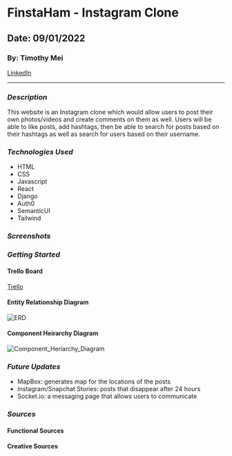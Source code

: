 # FinstaHam - Instagram Clone

## Date: 09/01/2022

### By: Timothy Mei

[LinkedIn](https://www.linkedin.com/in/timothymei/)

---

### _Description_

This website is an Instagram clone which would allow users to post their own photos/videos and create comments on them as well. Users will be able to like posts, add hashtags, then be able to search for posts based on their hashtags as well as search for users based on their username.

### _Technologies Used_

- HTML
- CSS
- Javascript
- React
- Django
- Auth0
- SemanticUI
- Tailwind

### _Screenshots_

<!-- ![Landing_Page](https://i.imgur.com/NNxA8Lt.png)
![Chat_Form_Page](https://i.imgur.com/aRUCOkk.png)
![Chat_Page](https://i.imgur.com/jyTOo5b.png) -->

### _Getting Started_

#### Trello Board

[Trello](https://trello.com/b/y2PZS0xb/finstaham)

#### Entity Relationship Diagram

![ERD](https://i.imgur.com/R03azKT.png)

#### Component Heirarchy Diagram

![Component_Heriarchy_Diagram](https://i.imgur.com/YaQwDEl.png)

### _Future Updates_

- MapBox: generates map for the locations of the posts
- Instagram/Snapchat Stories: posts that disappear after 24 hours
- Socket.io: a messaging page that allows users to communicate

### _Sources_

#### Functional Sources


#### Creative Sources

